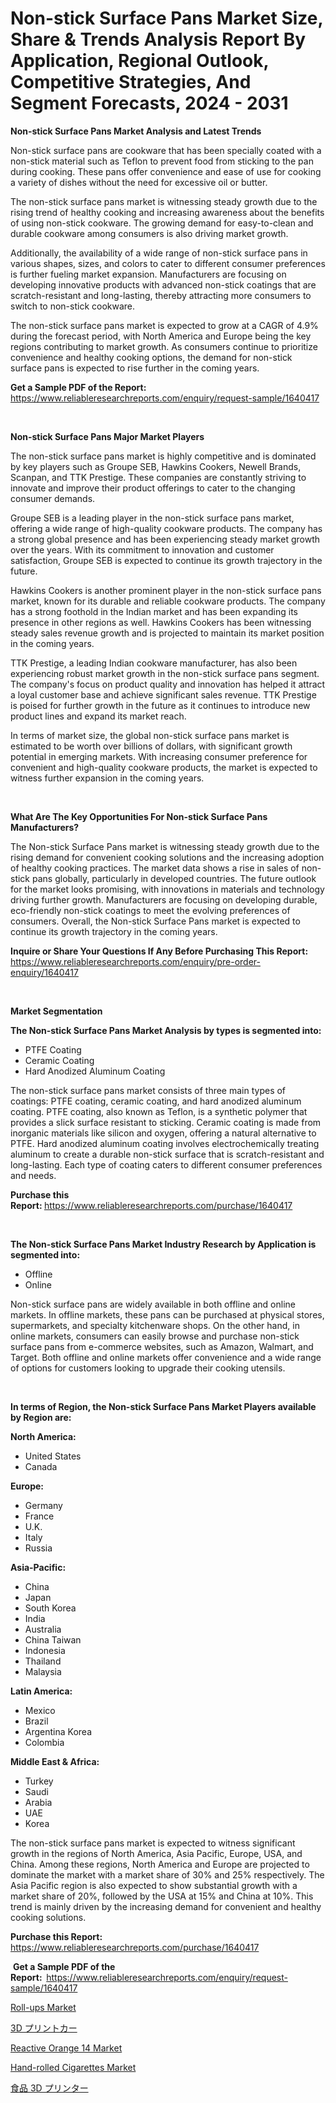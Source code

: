 <p><h1>Non-stick Surface Pans Market Size, Share & Trends Analysis Report By Application, Regional Outlook, Competitive Strategies, And Segment Forecasts, 2024 - 2031</h1></p><p><strong>Non-stick Surface Pans Market Analysis and Latest Trends</strong></p>
<p><p>Non-stick surface pans are cookware that has been specially coated with a non-stick material such as Teflon to prevent food from sticking to the pan during cooking. These pans offer convenience and ease of use for cooking a variety of dishes without the need for excessive oil or butter.</p><p>The non-stick surface pans market is witnessing steady growth due to the rising trend of healthy cooking and increasing awareness about the benefits of using non-stick cookware. The growing demand for easy-to-clean and durable cookware among consumers is also driving market growth.</p><p>Additionally, the availability of a wide range of non-stick surface pans in various shapes, sizes, and colors to cater to different consumer preferences is further fueling market expansion. Manufacturers are focusing on developing innovative products with advanced non-stick coatings that are scratch-resistant and long-lasting, thereby attracting more consumers to switch to non-stick cookware.</p><p>The non-stick surface pans market is expected to grow at a CAGR of 4.9% during the forecast period, with North America and Europe being the key regions contributing to market growth. As consumers continue to prioritize convenience and healthy cooking options, the demand for non-stick surface pans is expected to rise further in the coming years.</p></p>
<p><strong>Get a Sample PDF of the Report:&nbsp;</strong> <a href="https://www.reliableresearchreports.com/enquiry/request-sample/1640417">https://www.reliableresearchreports.com/enquiry/request-sample/1640417</a></p>
<p>&nbsp;</p>
<p><strong>Non-stick Surface Pans Major Market Players</strong></p>
<p><p>The non-stick surface pans market is highly competitive and is dominated by key players such as Groupe SEB, Hawkins Cookers, Newell Brands, Scanpan, and TTK Prestige. These companies are constantly striving to innovate and improve their product offerings to cater to the changing consumer demands.</p><p>Groupe SEB is a leading player in the non-stick surface pans market, offering a wide range of high-quality cookware products. The company has a strong global presence and has been experiencing steady market growth over the years. With its commitment to innovation and customer satisfaction, Groupe SEB is expected to continue its growth trajectory in the future.</p><p>Hawkins Cookers is another prominent player in the non-stick surface pans market, known for its durable and reliable cookware products. The company has a strong foothold in the Indian market and has been expanding its presence in other regions as well. Hawkins Cookers has been witnessing steady sales revenue growth and is projected to maintain its market position in the coming years.</p><p>TTK Prestige, a leading Indian cookware manufacturer, has also been experiencing robust market growth in the non-stick surface pans segment. The company's focus on product quality and innovation has helped it attract a loyal customer base and achieve significant sales revenue. TTK Prestige is poised for further growth in the future as it continues to introduce new product lines and expand its market reach.</p><p>In terms of market size, the global non-stick surface pans market is estimated to be worth over billions of dollars, with significant growth potential in emerging markets. With increasing consumer preference for convenient and high-quality cookware products, the market is expected to witness further expansion in the coming years.</p></p>
<p>&nbsp;</p>
<p><strong>What Are The Key Opportunities For Non-stick Surface Pans Manufacturers?</strong></p>
<p><p>The Non-stick Surface Pans market is witnessing steady growth due to the rising demand for convenient cooking solutions and the increasing adoption of healthy cooking practices. The market data shows a rise in sales of non-stick pans globally, particularly in developed countries. The future outlook for the market looks promising, with innovations in materials and technology driving further growth. Manufacturers are focusing on developing durable, eco-friendly non-stick coatings to meet the evolving preferences of consumers. Overall, the Non-stick Surface Pans market is expected to continue its growth trajectory in the coming years.</p></p>
<p><strong>Inquire or Share Your Questions If Any Before Purchasing This Report:</strong> <a href="https://www.reliableresearchreports.com/enquiry/pre-order-enquiry/1640417">https://www.reliableresearchreports.com/enquiry/pre-order-enquiry/1640417</a></p>
<p>&nbsp;</p>
<p><strong>Market Segmentation</strong></p>
<p><strong>The Non-stick Surface Pans Market Analysis by types is segmented into:</strong></p>
<p><ul><li>PTFE Coating</li><li>Ceramic Coating</li><li>Hard Anodized Aluminum Coating</li></ul></p>
<p><p>The non-stick surface pans market consists of three main types of coatings: PTFE coating, ceramic coating, and hard anodized aluminum coating. PTFE coating, also known as Teflon, is a synthetic polymer that provides a slick surface resistant to sticking. Ceramic coating is made from inorganic materials like silicon and oxygen, offering a natural alternative to PTFE. Hard anodized aluminum coating involves electrochemically treating aluminum to create a durable non-stick surface that is scratch-resistant and long-lasting. Each type of coating caters to different consumer preferences and needs.</p></p>
<p><strong>Purchase this Report:&nbsp;</strong><a href="https://www.reliableresearchreports.com/purchase/1640417">https://www.reliableresearchreports.com/purchase/1640417</a></p>
<p>&nbsp;</p>
<p><strong>The Non-stick Surface Pans Market Industry Research by Application is segmented into:</strong></p>
<p><ul><li>Offline</li><li>Online</li></ul></p>
<p><p>Non-stick surface pans are widely available in both offline and online markets. In offline markets, these pans can be purchased at physical stores, supermarkets, and specialty kitchenware shops. On the other hand, in online markets, consumers can easily browse and purchase non-stick surface pans from e-commerce websites, such as Amazon, Walmart, and Target. Both offline and online markets offer convenience and a wide range of options for customers looking to upgrade their cooking utensils.</p></p>
<p>&nbsp;</p>
<p><strong>In terms of Region, the Non-stick Surface Pans Market Players available by Region are:</strong></p>
<p>
    <p> <strong> North America: </strong>
        <ul>
            <li>United States</li>
            <li>Canada</li>
        </ul>
        </p> 
    <p> <strong> Europe: </strong>
        <ul>
            <li>Germany</li>
            <li>France</li>
            <li>U.K.</li>
            <li>Italy</li>
            <li>Russia</li>
        </ul>
        </p> 
    <p> <strong> Asia-Pacific: </strong>
        <ul>
            <li>China</li>
            <li>Japan</li>
            <li>South Korea</li>
            <li>India</li>
            <li>Australia</li>
            <li>China Taiwan</li>
            <li>Indonesia</li>
            <li>Thailand</li>
            <li>Malaysia</li>
        </ul>
        </p> 
    <p> <strong> Latin America: </strong>
        <ul>
            <li>Mexico</li>
            <li>Brazil</li>
            <li>Argentina Korea</li>
            <li>Colombia</li>
        </ul>
        </p> 
    <p> <strong> Middle East & Africa: </strong>
        <ul>
            <li>Turkey</li>
            <li>Saudi</li>
            <li>Arabia</li>
            <li>UAE</li>
            <li>Korea</li>
        </ul>
    </p>
    </p>
<p><p>The non-stick surface pans market is expected to witness significant growth in the regions of North America, Asia Pacific, Europe, USA, and China. Among these regions, North America and Europe are projected to dominate the market with a market share of 30% and 25% respectively. The Asia Pacific region is also expected to show substantial growth with a market share of 20%, followed by the USA at 15% and China at 10%. This trend is mainly driven by the increasing demand for convenient and healthy cooking solutions.</p></p>
<p><strong>Purchase this Report: </strong><a href="https://www.reliableresearchreports.com/purchase/1640417">https://www.reliableresearchreports.com/purchase/1640417</a></p>
<p>&nbsp;<strong>Get a Sample PDF of the Report:&nbsp;&nbsp;</strong><a href="https://www.reliableresearchreports.com/enquiry/request-sample/1640417">https://www.reliableresearchreports.com/enquiry/request-sample/1640417</a></p>
<p><strong></strong></p>
<p><p><a href="https://github.com/pjcfca/Market-Research-Report-List-1/blob/main/roll-ups-market.md">Roll-ups Market</a></p><p><a href="https://github.com/joaejkdzgyljvo6/Market-Research-Report-List-1/blob/main/17456997122.md">3D プリントカー</a></p><p><a href="https://issuu.com/reportprime-2/docs/reactive-orange-14-market-size-2030.pptx">Reactive Orange 14 Market</a></p><p><a href="https://github.com/wusalecollins540tpqoz/Market-Research-Report-List-1/blob/main/hand-rolled-cigarettes-market.md">Hand-rolled Cigarettes Market</a></p><p><a href="https://github.com/NashBeahan2023/Market-Research-Report-List-1/blob/main/63828487123.md">食品 3D プリンター</a></p></p>